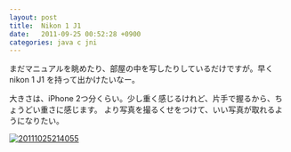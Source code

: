 ```yaml
---
layout: post
title:  Nikon 1 J1
date:   2011-09-25 00:52:28 +0900
categories: java c jni
---
```

まだマニュアルを眺めたり、部屋の中を写したりしているだけですが。早く nikon 1 J1 を持って出かけたいなー。

大きさは、iPhone 2つ分くらい。少し重く感じるけれど、片手で握るから、ちょうどい重さに感じます。
より写真を撮るくせをつけて、いい写真が取れるようになりたい。

<a href="http://f.hatena.ne.jp/qtakamitsu/20111025214055"><img src="http://img.f.hatena.ne.jp/images/fotolife/q/qtakamitsu/20111025/20111025214055.jpg" alt="20111025214055"></a>
